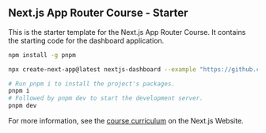 ## Next.js App Router Course - Starter

This is the starter template for the Next.js App Router Course. It contains the starting code for the dashboard application.

```sh
npm install -g pnpm

npx create-next-app@latest nextjs-dashboard --example "https://github.com/vercel/next-learn/tree/main/dashboard/starter-example" --use-pnpm

# Run pnpm i to install the project's packages.
pnpm i
# Followed by pnpm dev to start the development server.
pnpm dev
```

For more information, see the [course curriculum](https://nextjs.org/learn) on the Next.js Website.
